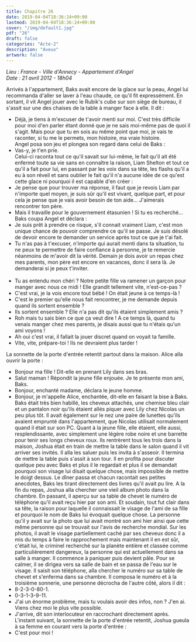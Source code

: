 ```yaml
---
title: Chapitre 26
date: 2019-04-04T18:36:24+09:00
lastmod: 2019-04-04T18:36:24+09:00
cover: "/img/default1.jpg"
pdf: "26"
draft: false
categories: "Acte-2"
description: "Aveux"
artwork: false
---
```

_Lieu : France - Ville d'Annecy - Appartement d'Angel   
Date : 21 avril 2012 - 18h04_

Arrivés à l'appartement, Baks avait encore de la glace sur la peau, Angel lui recommanda d'aller se laver à l'eau chaude, ce qu'il fit expressément. En sortant, il vit Angel jouer avec le Rubik's cube sur son siège de bureau, il s'assit sur une des chaises de la table à manger face à elle. Il dit :   
- Déjà, je tiens à m'excuser de t'avoir menti sur moi. C'est très difficile pour moi d'en parler étant donné que je ne sais moi-même pas de quoi il s'agit. Mais pour que tu en sois au même point que moi, je vais te raconter, si tu me le permets, mon histoire, ma vraie histoire.   
Angel posa son jeu et plongea son regard dans celui de Baks :   
- Vas-y, je t'en prie.   
Celui-ci raconta tout ce qu'il savait sur lui-même, le fait qu'il ait été enfermé toute sa vie sans en connaître la raison, Liam Shelton et tout ce qu'il a fait pour lui, en passant par les voix dans sa tête, les flashs qu'il a eu à son réveil et sans oublier le fait qu'il n'a aucune idée de ce qu'est cette glace ni pourquoi il est capable d'en créer :    
- Je pense que pour trouver ma réponse, il faut que je revois Liam par n'importe quel moyen, je suis sûr qu'il est vivant, quelque part, et pour cela je pense que je vais avoir besoin de ton aide... J'aimerais rencontrer ton père.   
- Mais il travaille pour le gouvernement étasunien ! Si tu es recherché...   
Baks coupa Angel et déclara :   
- Je suis prêt à prendre ce risque, s'il connait vraiment Liam, c'est mon unique chance de pouvoir comprendre ce qu'il se passe. Je suis désolé de devoir encore te demander un service après tout ce que je t'ai fait.   
- Tu n'as pas à t'excuser, n'importe qui aurait menti dans ta situation, tu ne peux te permettre de faire confiance à personne, je te remercie néanmoins de m'avoir dit la vérité. Demain je dois avoir un repas chez mes parents, mon père est encore en vacances, donc il sera là. Je demanderai si je peux t'inviter.  
     
- Tu as entendu mon chéri ? Notre petite fille va ramener un garçon pour manger avec nous ce midi ! Elle grandit tellement vite, n'est-ce-pas ?   
- C'est vrai, je la vois encore tout bébé ! On était jeune à ce temps-là !    
- C'est le premier qu'elle nous fait rencontrer, je me demande depuis quand ils sortent ensemble ?   
- Ils sortent ensemble ? Elle n'a pas dit qu'ils étaient simplement amis ?   
- Roh mais tu sais bien ce que ça veut dire ! A ce temps là, quand tu venais manger chez mes parents, je disais aussi que tu n'étais qu'un ami voyons !   
- Ah oui c'est vrai, il fallait la jouer discret quand on voyait ta famille.   
- Vite, vite, prépare-toi ! Ils ne devraient plus tarder !   
   
La sonnette de la porte d'entrée retentit partout dans la maison. Alice alla ouvrir la porte :   
- Bonjour ma fille ! Dit-elle en prenant Lily dans ses bras.   
- Salut maman ! Répondit la jeune fille enjouée. Je te présente mon ami, Baks.   
- Bonjour, enchanté madame, déclara le jeune homme.   
- Bonjour, je m'appelle Alice, enchantée, dit-elle en faisant la bise à Baks.   
Baks était très bien habillé, les cheveux attachés, une chemise bleu clair et un pantalon noir qu'ils étaient allés piquer avec Lily chez Nicolas un peu plus tôt. Il avait également sur le nez une paire de lunettes qu'ils avaient emprunté dans l'appartement, que Nicolas utilisait normalement quand il était sur son PC. Quant à la jeune fille, elle étaient, elle aussi, resplendissante, avec simplement une légère robe noire et une barrette pour tenir ses longs cheveux roux. Ils rentrèrent tous les trois dans la maison, Joshua était en train de mettre la table dans le salon quand il vit arriver ses invités. Il alla les saluer puis les invita à s'asseoir. Il termina de mettre la table puis s'assit à son tour. Il en profita pour discuter quelque peu avec Baks et plus il le regardait et plus il se demandait pourquoi son visage lui disait quelque chose, mais impossible de mettre le doigt dessus. Le dîner passa et chacun racontait ses petites anecdotes, Baks les tirant directement des livres qu'il avait pu lire. A la fin du repas, Joshua alla chercher une vieil album photo dans la chambre. En passant, il aperçu sur sa table de chevet le numéro de téléphone qu'il avait reçu hier par son ami. Et soudain, tout fut clair dans sa tête, la raison pour laquelle il connaissait le visage de l'ami de sa fille et pourquoi le nom de Baks lui évoquait quelque chose. La personne qu'il y avait sur la photo que lui avait montré son ami hier ainsi que cette même personne qui se trouvait sur l'avis de recherche mondial. Sur les photos, il avait le visage partiellement caché par ses cheveux donc il a mis du temps à faire le rapprochement mais maintenant il en est sûr, c'était lui, le criminel recherché sur la planète entière et classée comme particulièrement dangereux, la personne qui est actuellement dans sa salle à manger. Il commence à paniquer puis devient pâle. Pour se calmer, il se dirigea vers sa salle de bain et se passa de l'eau sur le visage. Il saisit son téléphone, alla chercher le numéro sur sa table de chevet et s'enferma dans sa chambre. Il composa le numéro et à la troisième sonnerie, une personne décrocha de l'autre côté, alors il dit :   
- 8-2-3-0-80-1.   
- 0-3-1-3-9-11.   
- J'ai un énorme problème, mais tu voulais avoir des infos, non ? J'en ai. Viens chez moi le plus vite possible.   
- J'arrive, dit son interlocuteur en raccrochant directement après.   
L'instant suivant, la sonnette de la porte d'entrée retentit, Joshua gueula à sa femme en courant vers la porte d'entrée :   
- C'est pour moi !
